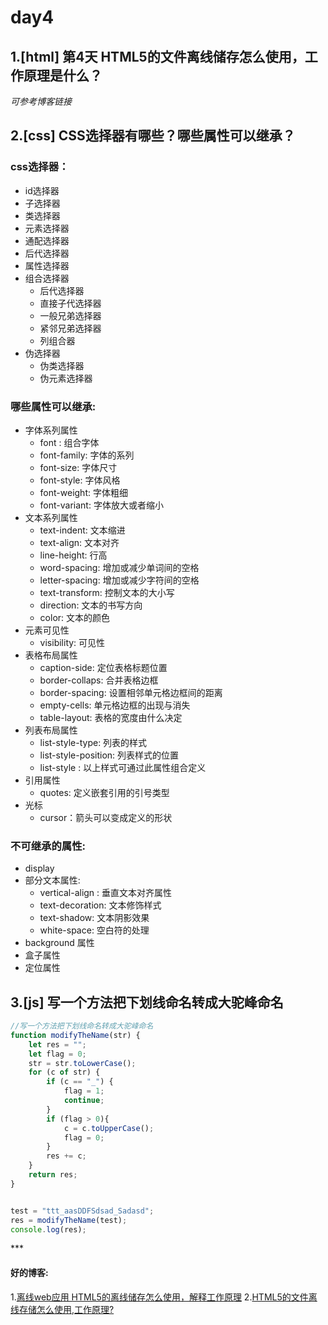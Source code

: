 # day4

## 1.[html] 第4天 HTML5的文件离线储存怎么使用，工作原理是什么？
*可参考博客链接*

## 2.[css] CSS选择器有哪些？哪些属性可以继承？

### css选择器：
* id选择器
* 子选择器
* 类选择器
* 元素选择器
* 通配选择器
* 后代选择器
* 属性选择器
* 组合选择器
    * 后代选择器
    * 直接子代选择器
    * 一般兄弟选择器
    * 紧邻兄弟选择器
    * 列组合器
* 伪选择器
    * 伪类选择器
    * 伪元素选择器<br>
   
### 哪些属性可以继承:
* 字体系列属性
    * font : 组合字体
    * font-family: 字体的系列
    * font-size: 字体尺寸
    * font-style: 字体风格
    * font-weight: 字体粗细
    * font-variant: 字体放大或者缩小
* 文本系列属性
    * text-indent: 文本缩进
    * text-align: 文本对齐
    * line-height: 行高
    * word-spacing: 增加或减少单词间的空格
    * letter-spacing: 增加或减少字符间的空格
    * text-transform: 控制文本的大小写
    * direction: 文本的书写方向
    * color: 文本的颜色
* 元素可见性
    * visibility: 可见性
* 表格布局属性
    * caption-side: 定位表格标题位置
    * border-collaps: 合并表格边框
    * border-spacing: 设置相邻单元格边框间的距离
    * empty-cells: 单元格边框的出现与消失
    * table-layout: 表格的宽度由什么决定
* 列表布局属性
    * list-style-type: 列表的样式
    * list-style-position: 列表样式的位置
    * list-style : 以上样式可通过此属性组合定义
* 引用属性
    * quotes: 定义嵌套引用的引号类型
* 光标
    * cursor：箭头可以变成定义的形状

### 不可继承的属性:
* display
* 部分文本属性:
    * vertical-align : 垂直文本对齐属性
    * text-decoration: 文本修饰样式
    * text-shadow: 文本阴影效果
    * white-space: 空白符的处理
* background 属性
* 盒子属性
* 定位属性


## 3.[js] 写一个方法把下划线命名转成大驼峰命名
``` javascript
//写一个方法把下划线命名转成大驼峰命名
function modifyTheName(str) {
    let res = "";
    let flag = 0;
    str = str.toLowerCase();
    for (c of str) {
        if (c == "_") {
            flag = 1;
            continue;
        }
        if (flag > 0){
            c = c.toUpperCase();
            flag = 0;
        }
        res += c;
    }
    return res;
}


test = "ttt_aasDDFSdsad_Sadasd";
res = modifyTheName(test);
console.log(res);

```
***<br>
#### 好的博客:
1.[离线web应用 HTML5的离线储存怎么使用，解释工作原理](https://www.jianshu.com/p/aaa8971cd6c8)
2.[HTML5的文件离线存储怎么使用,工作原理?](https://juejin.cn/post/6844903902727372807)

